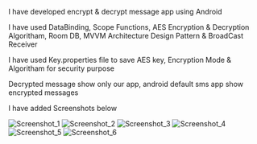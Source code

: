 I have developed encrypt & decrypt message app using Android

I have used DataBinding, Scope Functions, AES Encryption & Decryption Algoritham, Room DB, MVVM Architecture Design Pattern & BroadCast Receiver

I have used Key.properties file to save AES key, Encryption Mode & Algoritham for security purpose

Decrypted message show only our app, android default sms app show encrypted messages

I have added Screenshots below

![Screenshot_1](https://github.com/RajendiraPrasath/sciflare_interview/assets/56393204/9514d368-6665-4e7a-b64e-f3023d257323)
![Screenshot_2](https://github.com/RajendiraPrasath/sciflare_interview/assets/56393204/4af3e226-b008-4377-890f-3c2b3fcdebc8)
![Screenshot_3](https://github.com/RajendiraPrasath/sciflare_interview/assets/56393204/c7f169bf-2378-4710-9687-3bd54fae24fc)
![Screenshot_4](https://github.com/RajendiraPrasath/sciflare_interview/assets/56393204/8218a8c7-db85-45fa-86bf-eaffaa299298)
![Screenshot_5](https://github.com/RajendiraPrasath/sciflare_interview/assets/56393204/e3f0d153-f981-4e20-bc5e-f45b58b92d62)
![Screenshot_6](https://github.com/RajendiraPrasath/sciflare_interview/assets/56393204/11366512-5462-4c53-bb13-4bf8a5706ee7)
